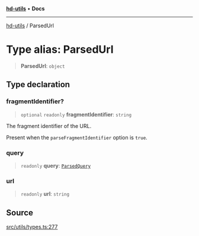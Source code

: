 [**hd-utils**](../README.md) • **Docs**

***

[hd-utils](../globals.md) / ParsedUrl

# Type alias: ParsedUrl

> **ParsedUrl**: `object`

## Type declaration

### fragmentIdentifier?

> `optional` `readonly` **fragmentIdentifier**: `string`

The fragment identifier of the URL.

Present when the `parseFragmentIdentifier` option is `true`.

### query

> `readonly` **query**: [`ParsedQuery`](ParsedQuery.md)

### url

> `readonly` **url**: `string`

## Source

[src/utils/types.ts:277](https://github.com/AhmadHddad/h-utils/blob/f7bb9ae71f981ffef49079271b9540862594b7e6/src/utils/types.ts#L277)

